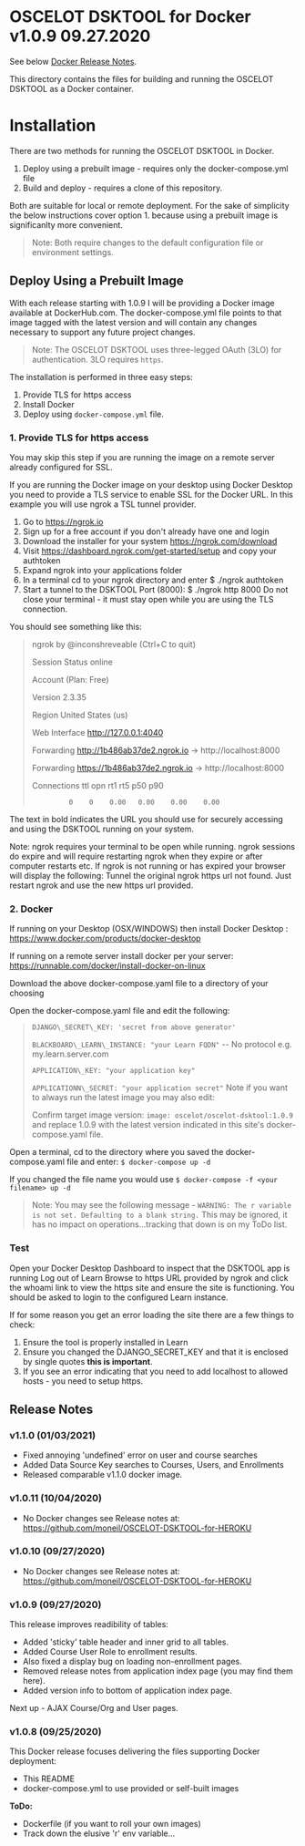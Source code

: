 # OSCELOT DSKTOOL for Docker v1.0.9 09.27.2020

See below [Docker Release Notes](#Release-Notes).

This directory contains the files for building and running the OSCELOT DSKTOOL as a Docker container.

# Installation
There are two methods for running the OSCELOT DSKTOOL in Docker.
1. Deploy using a prebuilt image - requires only the docker-compose.yml file
2. Build and deploy - requires a clone of this repository.

Both are suitable for local or remote deployment. For the sake of simplicity the below instructions cover option 1. because using a prebuilt image is significanlty more convenient.

> Note: Both require changes to the default configuration file or environment settings.

## Deploy Using a Prebuilt Image
With each release starting with 1.0.9 I will be providing a Docker image available at DockerHub.com. The docker-compose.yml file points to that image tagged with the latest version and will contain any changes necessary to support any future project changes.

> Note: The OSCELOT DSKTOOL uses three-legged OAuth (3LO) for authentication. 3LO requires `https`.

The installation is performed in three easy steps:
1. Provide TLS for https access
2. Install Docker
3. Deploy using `docker-compose.yml` file.

### 1. Provide TLS for https access
You may skip this step if you are running the image on a remote server already configured for SSL.

If you are running the Docker image on your desktop using Docker Desktop you need to provide a TLS service to enable SSL for the Docker URL. In this example you will use ngrok a TSL tunnel provider. 

1. Go to https://ngrok.io
1. Sign up for a free account if you don't already have one and login
1. Download the installer for your system https://ngrok.com/download
1. Visit https://dashboard.ngrok.com/get-started/setup and copy your authtoken
1. Expand ngrok into your applications folder
1. In a terminal cd to your ngrok directory and enter $ ./ngrok authtoken <your authtoken>
1. Start a tunnel to the DSKTOOL Port (8000): $ ./ngrok http 8000 Do not close your terminal - it must stay open while you are using the TLS connection.

You should see something like this:

> ngrok by @inconshreveable (Ctrl+C to quit)
> 
> Session Status           online
> 
> Account                      <your nginx username> (Plan: Free)
> 
> Version                        2.3.35
> 
> Region                         United States (us)
> 
> Web Interface             http://127.0.0.1:4040
> 
> Forwarding                  http://1b486ab37de2.ngrok.io -> http://localhost:8000
> 
> Forwarding                  https://1b486ab37de2.ngrok.io -> http://localhost:8000
> 
> Connections  ttl  opn  rt1    rt5     p50     p90
> 
>              0    0    0.00   0.00    0.00    0.00

The text in bold indicates the URL you should use for securely accessing and using the DSKTOOL running on your system.

Note: ngrok requires your terminal to be open while running. ngrok sessions do expire and will require restarting ngrok when they expire or after computer restarts etc. If ngrok is not running or has expired your browser will display the following: Tunnel the original ngrok https url not found. Just restart ngrok and use the new https url provided.

### 2. Docker
If running on your Desktop (OSX/WINDOWS) then install Docker Desktop : https://www.docker.com/products/docker-desktop

If running on a remote server install docker per your server: https://runnable.com/docker/install-docker-on-linux

Download the above docker-compose.yaml file to a directory of your choosing

Open the docker-compose.yaml file and edit the following:

> `DJANGO\_SECRET\_KEY: 'secret from above generator'`
> 
> `BLACKBOARD\_LEARN\_INSTANCE: "your Learn FQDN"` -- No protocol e.g. my.learn.server.com
> 
> `APPLICATION\_KEY: "your application key"`
> 
> `APPLICATIONN\_SECRET: "your application secret"`
> Note if you want to always run the latest image you may also edit:
> 
> Confirm target image version: `image: oscelot/oscelot-dsktool:1.0.9` and replace 1.0.9 with the latest version indicated in this site's docker-compose.yaml file.

Open a terminal, cd to the directory where you saved the docker-compose.yaml file and enter: `$ docker-compose up -d`

If you changed the file name you would use `$ docker-compose -f <your filename> up -d`

> Note: You may see the following message - `WARNING: The r variable is not set. Defaulting to a blank string.` This may be ignored, it has no impact on operations...tracking that down is on my ToDo list.

### Test

Open your Docker Desktop Dashboard to inspect that the DSKTOOL app is running
Log out of Learn
Browse to https URL provided by ngrok and click the whoami link to view the https site and ensure the site is functioning. You should be asked to login to the configured Learn instance.

If for some reason you get an error loading the site there are a few things to check:

1. Ensure the tool is properly installed in Learn
1. Ensure you changed the DJANGO\_SECRET\_KEY and that it is enclosed by single quotes **this is important**.
1. If you see an error indicating that you need to add localhost to allowed hosts - you need to setup https.


## Release Notes
### v1.1.0 (01/03/2021)
<ul>
  <li>Fixed annoying 'undefined' error on user and course searches</li>
  <li>Added Data Source Key searches to Courses, Users, and Enrollments</li>
  <li>Released comparable v1.1.0 docker image.
</ul>

### v1.0.11 (10/04/2020)
<ul>
  <li>No Docker changes see Release notes at: <a href='https://github.com/moneil/OSCELOT-DSKTOOL-for-HEROKU'>https://github.com/moneil/OSCELOT-DSKTOOL-for-HEROKU</a> </li>
</ul>

### v1.0.10 (09/27/2020)
<ul>
  <li>No Docker changes see Release notes at: <a href='https://github.com/moneil/OSCELOT-DSKTOOL-for-HEROKU'>https://github.com/moneil/OSCELOT-DSKTOOL-for-HEROKU</a> </li>
</ul>


### v1.0.9 (09/27/2020)
This release improves readibility of tables:
<ul>
  <li>Added 'sticky' table header and inner grid to all tables.</li>
  <li>Added Course User Role to enrollment results.</li>
  <li>Also fixed a display bug on loading non-enrollment pages.</li>
  <li>Removed release notes from application index page (you may find them here).</li>
  <li>Added version info to bottom of application index page.</li>
</ul>
Next up - AJAX Course/Org and User pages.
 
### v1.0.8 (09/25/2020)
This Docker release focuses delivering the files supporting Docker deployment:
<ul>
	<li>This README</li>
	<li>docker-compose.yml to use provided or self-built images</li>
</ul>

**ToDo:**
  <ul>
    <li>Dockerfile (if you want to roll your own images)</li>
    <li>Track down the elusive 'r' env variable...
  </ul>